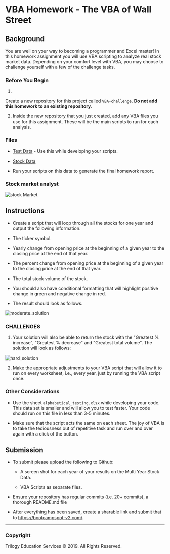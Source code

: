 ﻿# VBA Homework - The VBA of Wall Street

## Background

You are well on your way to becoming a programmer and Excel master! In this homework assignment you will use VBA scripting to analyze real stock market data. Depending on your comfort level with VBA, you may choose to challenge yourself with a few of the challenge tasks.

### Before You Begin

1. 
Create a new repository for this project called `VBA-challenge`. **Do not add this homework to an existing repository**.


2. Inside the new repository that you just created, add any VBA files you use for this assignment. 
These will be the main scripts to run for each analysis.

### Files

* [Test Data](Resources/alphabetical_testing.xlsx) - 
Use this while developing your scripts.

* [Stock Data](Resources/Multiple_year_stock_data.xlsx)
 - Run your scripts on this data to generate the final homework report.

### Stock market analyst

![stock Market](Images/stockmarket.jpg)



## Instructions

* Create a script that will loop through all the stocks for one year and output the following information.

 
 * The ticker symbol.

  
 * Yearly change from opening price at the beginning of a given year to the closing price at the end of that year.

 

 * The percent change from opening price at the beginning of a given year to the closing price at the end of that year.

 
 * The total stock volume of the stock.



* You should also have conditional formatting that will highlight positive change in green and negative change in red.


* The result should look as follows.

![moderate_solution](Images/moderate_solution.png)

### CHALLENGES

1. Your solution will also be able to return the stock with the "Greatest % increase", "Greatest % decrease" and "Greatest total volume". 
The solution will look as follows:

![hard_solution](Images/hard_solution.png)

2. Make the appropriate adjustments to your VBA script that will allow it to run on every worksheet, i.e., every year, just by running the VBA script once.



### Other Considerations

* Use the sheet `alphabetical_testing.xlsx` while developing your code. This data set is smaller and will allow you to test faster. Your code should run on this file in less than 3-5 minutes.

* Make sure that the script acts the same on each sheet. The joy of VBA is to take the tediousness out of repetitive task and run over and over again with a click of the button.

## Submission

* To submit please upload the following to Github:

  * A screen shot for each year of your results on the Multi Year Stock Data.

  * VBA Scripts as separate files.

* Ensure your repository has regular commits (i.e. 20+ commits), a thorough README.md file

* After everything has been saved, create a sharable link and submit that to <https://bootcampspot-v2.com/>.

- - -

### Copyright

Trilogy Education Services © 2019. All Rights Reserved.
